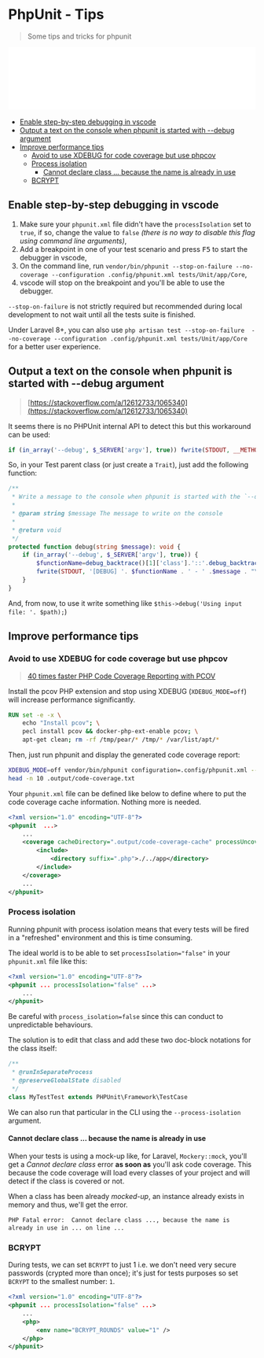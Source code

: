 # PhpUnit - Tips

> Some tips and tricks for phpunit

![Banner](./banner.svg)

- [Enable step-by-step debugging in vscode](#enable-step-by-step-debugging-in-vscode)
- [Output a text on the console when phpunit is started with --debug argument](#output-a-text-on-the-console-when-phpunit-is-started-with---debug-argument)
- [Improve performance tips](#improve-performance-tips)
  - [Avoid to use XDEBUG for code coverage but use phpcov](#avoid-to-use-xdebug-for-code-coverage-but-use-phpcov)
  - [Process isolation](#process-isolation)
    - [Cannot declare class ... because the name is already in use](#cannot-declare-class--because-the-name-is-already-in-use)
  - [BCRYPT](#bcrypt)

## Enable step-by-step debugging in vscode

1. Make sure your `phpunit.xml` file didn't have the `processIsolation` set to `true`, if so, change the value to `false` *(there is no way to disable this flag using command line arguments)*,
2. Add a breakpoint in one of your test scenario and press <kbd>F5</kbd> to start the debugger in vscode,
3. On the command line, run `vendor/bin/phpunit --stop-on-failure --no-coverage --configuration .config/phpunit.xml tests/Unit/app/Core`,
4. vscode will stop on the breakpoint and you'll be able to use the debugger.

`--stop-on-failure` is not strictly required but recommended during local development to not wait until all the tests suite is finished.

Under Laravel 8+, you can also use `php artisan test --stop-on-failure  --no-coverage --configuration .config/phpunit.xml tests/Unit/app/Core` for a better user experience.

## Output a text on the console when phpunit is started with --debug argument

> [https://stackoverflow.com/a/12612733/1065340](https://stackoverflow.com/a/12612733/1065340)

It seems there is no PHPUnit internal API to detect this but this workaround can be used:

```php
if (in_array('--debug', $_SERVER['argv'], true)) fwrite(STDOUT, __METHOD__ . ' - Use '. $fileName);
```

So, in your Test parent class (or just create a `Trait`), just add the following function:

```php
/**
 * Write a message to the console when phpunit is started with the `--debug` CLI argument
 *
 * @param string $message The message to write on the console
 *
 * @return void
 */
protected function debug(string $message): void {
    if (in_array('--debug', $_SERVER['argv'], true)) {
        $functionName=debug_backtrace()[1]['class'].'::'.debug_backtrace()[1]['function'];
        fwrite(STDOUT, '[DEBUG] '. $functionName . ' - ' .$message . "\n");
    }
}
```

And, from now, to use it write something like `$this->debug('Using input file: '. $path);`)

## Improve performance tips

### Avoid to use XDEBUG for code coverage but use phpcov

> [40 times faster PHP Code Coverage Reporting with PCOV](https://www.kurmis.com/2020/01/15/pcov-for-faster-code-coverage.html)

Install the pcov PHP extension and stop using XDEBUG (`XDEBUG_MODE=off`) will increase performance significantly.

```dockerfile
RUN set -e -x \
    echo "Install pcov"; \
    pecl install pcov && docker-php-ext-enable pcov; \
    apt-get clean; rm -rf /tmp/pear/* /tmp/* /var/list/apt/*
```

Then, just run phpunit and display the generated code coverage report:

```bash
XDEBUG_MODE=off vendor/bin/phpunit configuration=.config/phpunit.xml --coverage-text=.output/code-coverage.txt
head -n 10 .output/code-coverage.txt
```

Your `phpunit.xml` file can be defined like below to define where to put the code coverage cache information. Nothing more is needed.

```xml
<?xml version="1.0" encoding="UTF-8"?>
<phpunit  ...>
    ...
    <coverage cacheDirectory=".output/code-coverage-cache" processUncoveredFiles="true">
        <include>
            <directory suffix=".php">./../app</directory>
        </include>
    </coverage>
    ...
</phpunit>
```

### Process isolation

Running phpunit with process isolation means that every tests will be fired in a "refreshed" environment and this is time consuming.

The ideal world is to be able to set `processIsolation="false"` in your `phpunit.xml` file like this:

```xml
<?xml version="1.0" encoding="UTF-8"?>
<phpunit ... processIsolation="false" ...>
    ...
</phpunit>
```

Be careful with `process_isolation=false` since this can conduct to unpredictable behaviours.

The solution is to edit that class and add these two doc-block notations for the class itself:

```php
/**
 * @runInSeparateProcess
 * @preserveGlobalState disabled
 */
class MyTestTest extends PHPUnit\Framework\TestCase
```

We can also run that particular in the CLI using the `--process-isolation` argument.

#### Cannot declare class ... because the name is already in use

When your tests is using a mock-up like, for Laravel, `Mockery::mock`, you'll get a *Cannot declare class* error **as soon as** you'll ask code coverage. This because the code coverage will load every classes of your project and will detect if the class is covered or not.

When a class has been already *mocked-up*, an instance already exists in memory and thus, we'll get the error.

```text
PHP Fatal error:  Cannot declare class ..., because the name is already in use in ... on line ...
```

### BCRYPT

During tests, we can set `BCRYPT` to just 1 i.e. we don't need very secure passwords (crypted more than once); it's just for tests purposes so set `BCRYPT` to the smallest number: `1`.

```xml
<?xml version="1.0" encoding="UTF-8"?>
<phpunit ... processIsolation="false" ...>
    ...
    <php>
        <env name="BCRYPT_ROUNDS" value="1" />
    </php>
</phpunit>
```
